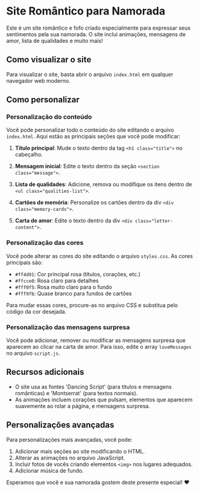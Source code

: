 # Site Romântico para Namorada

Este é um site romântico e fofo criado especialmente para expressar seus sentimentos pela sua namorada. O site inclui animações, mensagens de amor, lista de qualidades e muito mais!

## Como visualizar o site

Para visualizar o site, basta abrir o arquivo `index.html` em qualquer navegador web moderno.

## Como personalizar

### Personalização do conteúdo

Você pode personalizar todo o conteúdo do site editando o arquivo `index.html`. Aqui estão as principais seções que você pode modificar:

1. **Título principal**: Mude o texto dentro da tag `<h1 class="title">` no cabeçalho.

2. **Mensagem inicial**: Edite o texto dentro da seção `<section class="message">`.

3. **Lista de qualidades**: Adicione, remova ou modifique os itens dentro de `<ul class="qualities-list">`.

4. **Cartões de memória**: Personalize os cartões dentro da div `<div class="memory-cards">`.

5. **Carta de amor**: Edite o texto dentro da div `<div class="letter-content">`.

### Personalização das cores

Você pode alterar as cores do site editando o arquivo `styles.css`. As cores principais são:

- `#ff4d91`: Cor principal rosa (títulos, corações, etc.)
- `#ffcce0`: Rosa claro para detalhes
- `#fff0f5`: Rosa muito claro para o fundo
- `#fff9fb`: Quase branco para fundos de cartões

Para mudar essas cores, procure-as no arquivo CSS e substitua pelo código da cor desejada.

### Personalização das mensagens surpresa

Você pode adicionar, remover ou modificar as mensagens surpresa que aparecem ao clicar na carta de amor. Para isso, edite o array `loveMessages` no arquivo `script.js`.

## Recursos adicionais

- O site usa as fontes 'Dancing Script' (para títulos e mensagens românticas) e 'Montserrat' (para textos normais).
- As animações incluem corações que pulsam, elementos que aparecem suavemente ao rolar a página, e mensagens surpresa.

## Personalizações avançadas

Para personalizações mais avançadas, você pode:

1. Adicionar mais seções ao site modificando o HTML.
2. Alterar as animações no arquivo JavaScript.
3. Incluir fotos de vocês criando elementos `<img>` nos lugares adequados.
4. Adicionar música de fundo.

Esperamos que você e sua namorada gostem deste presente especial! ❤️ 